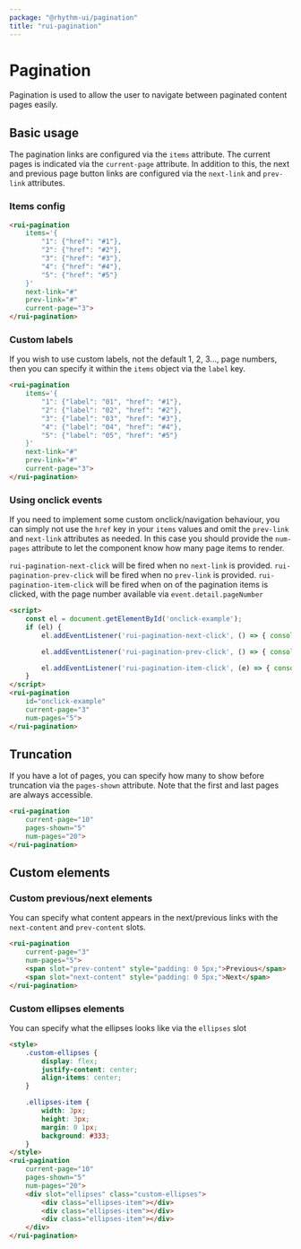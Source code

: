 ```yaml
---
package: "@rhythm-ui/pagination"
title: "rui-pagination"
---
```


# Pagination
Pagination is used to allow the user to navigate between paginated content pages easily. 

## Basic usage
The pagination links are configured via the `items` attribute. The current pages is indicated via the `current-page` attribute. In addition to this, the next and previous page button links are configured via the `next-link` and `prev-link` attributes.

### Items config
```html preview
<rui-pagination
    items='{
        "1": {"href": "#1"},
        "2": {"href": "#2"},
        "3": {"href": "#3"},
        "4": {"href": "#4"},
        "5": {"href": "#5"}
    }'
    next-link="#"
    prev-link="#"
    current-page="3">
</rui-pagination>
```

### Custom labels
If you wish to use custom labels, not the default 1, 2, 3..., page numbers, then you can specify it within the `items` object via the 
`label` key. 
```html preview
<rui-pagination
    items='{
        "1": {"label": "01", "href": "#1"},
        "2": {"label": "02", "href": "#2"},
        "3": {"label": "03", "href": "#3"},
        "4": {"label": "04", "href": "#4"},
        "5": {"label": "05", "href": "#5"}
    }'
    next-link="#"
    prev-link="#"
    current-page="3">
</rui-pagination>
```

### Using onclick events
If you need to implement some custom onclick/navigation behaviour, you can simply not use the `href` key in your `items` values and omit the 
`prev-link` and `next-link` attributes as needed. 
In this case you should provide the `num-pages` attribute to let the component know how many page items to render. 

`rui-pagination-next-click` will be fired when no `next-link` is provided.
`rui-pagination-prev-click` will be fired when no `prev-link` is provided.
`rui-pagination-item-click` will be fired when on of the pagination items is clicked, with the page number available via `event.detail.pageNumber`

```html preview
<script>
    const el = document.getElementById('onclick-example');
    if (el) {
        el.addEventListener('rui-pagination-next-click', () => { console.log('Next button clicked!')})

        el.addEventListener('rui-pagination-prev-click', () => { console.log('Previous button clicked!')})

        el.addEventListener('rui-pagination-item-click', (e) => { console.log(`Page ${e.detail.pageNumber} clicked!`)})
    }
</script>
<rui-pagination
    id="onclick-example"
    current-page="3"
    num-pages="5">
</rui-pagination>
```

## Truncation
If you have a lot of pages, you can specify how many to show before truncation via the `pages-shown` attribute. Note that the first and last pages are always accessible.

```html preview
<rui-pagination
    current-page="10"
    pages-shown="5"
    num-pages="20">
</rui-pagination>
```


## Custom elements


### Custom previous/next elements
You can specify what content appears in the next/previous links with the
`next-content` and `prev-content` slots. 


```html preview
<rui-pagination
    current-page="3"
    num-pages="5">
    <span slot="prev-content" style="padding: 0 5px;">Previous</span>
    <span slot="next-content" style="padding: 0 5px;">Next</span>
</rui-pagination>
```



### Custom ellipses elements
You can specify what the ellipses looks like via the `ellipses` slot


```html preview
<style>
    .custom-ellipses {
        display: flex;
        justify-content: center;
        align-items: center;
    }

    .ellipses-item {
        width: 3px;
        height: 3px;
        margin: 0 1px;
        background: #333;
    }
</style>
<rui-pagination
    current-page="10"
    pages-shown="5"
    num-pages="20">
    <div slot="ellipses" class="custom-ellipses">
        <div class="ellipses-item"></div>
        <div class="ellipses-item"></div>
        <div class="ellipses-item"></div>
    </div>
</rui-pagination>
```